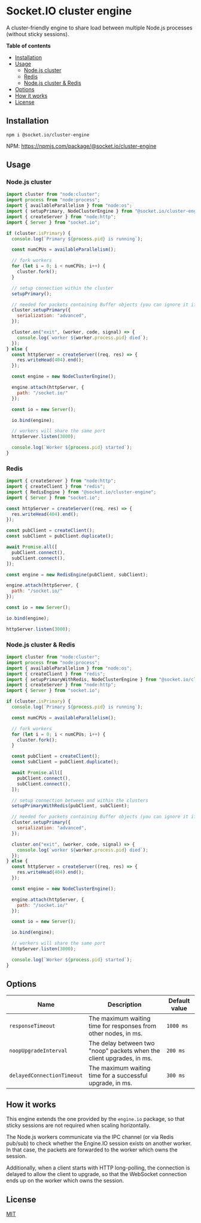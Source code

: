 # Socket.IO cluster engine

A cluster-friendly engine to share load between multiple Node.js processes (without sticky sessions).

**Table of contents**

<!-- TOC -->
  * [Installation](#installation)
  * [Usage](#usage)
    * [Node.js cluster](#nodejs-cluster)
    * [Redis](#redis)
    * [Node.js cluster & Redis](#nodejs-cluster--redis)
  * [Options](#options)
  * [How it works](#how-it-works)
  * [License](#license)
<!-- TOC -->

## Installation

```
npm i @socket.io/cluster-engine
```

NPM: https://npmjs.com/package/@socket.io/cluster-engine

## Usage

### Node.js cluster

```js
import cluster from "node:cluster";
import process from "node:process";
import { availableParallelism } from "node:os";
import { setupPrimary, NodeClusterEngine } from "@socket.io/cluster-engine";
import { createServer } from "node:http";
import { Server } from "socket.io";

if (cluster.isPrimary) {
  console.log(`Primary ${process.pid} is running`);

  const numCPUs = availableParallelism();

  // fork workers
  for (let i = 0; i < numCPUs; i++) {
    cluster.fork();
  }

  // setup connection within the cluster
  setupPrimary();

  // needed for packets containing Buffer objects (you can ignore it if you only send plaintext objects)
  cluster.setupPrimary({
    serialization: "advanced",
  });

  cluster.on("exit", (worker, code, signal) => {
    console.log(`worker ${worker.process.pid} died`);
  });
} else {
  const httpServer = createServer((req, res) => {
    res.writeHead(404).end();
  });

  const engine = new NodeClusterEngine();

  engine.attach(httpServer, {
    path: "/socket.io/"
  });

  const io = new Server();

  io.bind(engine);

  // workers will share the same port
  httpServer.listen(3000);

  console.log(`Worker ${process.pid} started`);
}
```

### Redis

```js
import { createServer } from "node:http";
import { createClient } from "redis";
import { RedisEngine } from "@socket.io/cluster-engine";
import { Server } from "socket.io";

const httpServer = createServer((req, res) => {
  res.writeHead(404).end();
});

const pubClient = createClient();
const subClient = pubClient.duplicate();

await Promise.all([
  pubClient.connect(),
  subClient.connect(),
]);

const engine = new RedisEngine(pubClient, subClient);

engine.attach(httpServer, {
  path: "/socket.io/"
});

const io = new Server();

io.bind(engine);

httpServer.listen(3000);
```

### Node.js cluster & Redis

```js
import cluster from "node:cluster";
import process from "node:process";
import { availableParallelism } from "node:os";
import { createClient } from "redis";
import { setupPrimaryWithRedis, NodeClusterEngine } from "@socket.io/cluster-engine";
import { createServer } from "node:http";
import { Server } from "socket.io";

if (cluster.isPrimary) {
  console.log(`Primary ${process.pid} is running`);

  const numCPUs = availableParallelism();

  // fork workers
  for (let i = 0; i < numCPUs; i++) {
    cluster.fork();
  }

  const pubClient = createClient();
  const subClient = pubClient.duplicate();

  await Promise.all([
    pubClient.connect(),
    subClient.connect(),
  ]);

  // setup connection between and within the clusters
  setupPrimaryWithRedis(pubClient, subClient);

  // needed for packets containing Buffer objects (you can ignore it if you only send plaintext objects)
  cluster.setupPrimary({
    serialization: "advanced",
  });

  cluster.on("exit", (worker, code, signal) => {
    console.log(`worker ${worker.process.pid} died`);
  });
} else {
  const httpServer = createServer((req, res) => {
    res.writeHead(404).end();
  });

  const engine = new NodeClusterEngine();

  engine.attach(httpServer, {
    path: "/socket.io/"
  });

  const io = new Server();

  io.bind(engine);

  // workers will share the same port
  httpServer.listen(3000);

  console.log(`Worker ${process.pid} started`);
}
```

## Options

| Name                       | Description                                                           | Default value |
|----------------------------|-----------------------------------------------------------------------|---------------|
| `responseTimeout`          | The maximum waiting time for responses from other nodes, in ms.       | `1000 ms`     |
| `noopUpgradeInterval`      | The delay between two "noop" packets when the client upgrades, in ms. | `200 ms`      |
| `delayedConnectionTimeout` | The maximum waiting time for a successful upgrade, in ms.             | `300 ms`      |

## How it works

This engine extends the one provided by the `engine.io` package, so that sticky sessions are not required when scaling horizontally.

The Node.js workers communicate via the IPC channel (or via Redis pub/sub) to check whether the Engine.IO session exists on another worker. In that case, the packets are forwarded to the worker which owns the session.

Additionally, when a client starts with HTTP long-polling, the connection is delayed to allow the client to upgrade, so that the WebSocket connection ends up on the worker which owns the session.

## License

[MIT](LICENSE)
